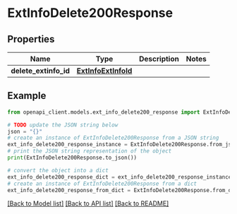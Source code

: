 # ExtInfoDelete200Response


## Properties

Name | Type | Description | Notes
------------ | ------------- | ------------- | -------------
**delete_extinfo_id** | [**ExtInfoExtInfoId**](ExtInfoExtInfoId.md) |  | 

## Example

```python
from openapi_client.models.ext_info_delete200_response import ExtInfoDelete200Response

# TODO update the JSON string below
json = "{}"
# create an instance of ExtInfoDelete200Response from a JSON string
ext_info_delete200_response_instance = ExtInfoDelete200Response.from_json(json)
# print the JSON string representation of the object
print(ExtInfoDelete200Response.to_json())

# convert the object into a dict
ext_info_delete200_response_dict = ext_info_delete200_response_instance.to_dict()
# create an instance of ExtInfoDelete200Response from a dict
ext_info_delete200_response_from_dict = ExtInfoDelete200Response.from_dict(ext_info_delete200_response_dict)
```
[[Back to Model list]](../README.md#documentation-for-models) [[Back to API list]](../README.md#documentation-for-api-endpoints) [[Back to README]](../README.md)


